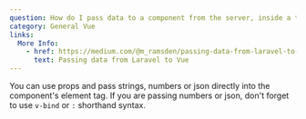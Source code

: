 ```yaml
---
question: How do I pass data to a component from the server, inside a template?
category: General Vue
links:
  More Info:
    - href: https://medium.com/@m_ramsden/passing-data-from-laravel-to-vue-98b9d2a4bd23
      text: Passing data from Laravel to Vue
---
```


You can use props and pass strings, numbers or json directly into the component's element tag. If you are passing numbers or json, don't forget to use `v-bind` or `:` shorthand syntax.
